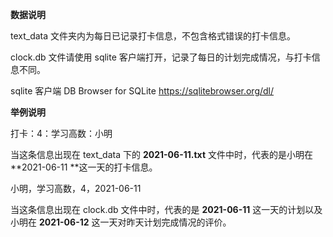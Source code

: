 **数据说明**

text_data 文件夹内为每日已记录打卡信息，不包含格式错误的打卡信息。

clock.db 文件请使用 sqlite 客户端打开，记录了每日的计划完成情况，与打卡信息不同。

sqlite 客户端 DB Browser for SQLite https://sqlitebrowser.org/dl/

**举例说明**

打卡：4：学习高数：小明

当这条信息出现在 text_data 下的 **2021-06-11.txt** 文件中时，代表的是小明在 **2021-06-11 **这一天的打卡信息。

小明，学习高数，4，2021-06-11

当这条信息出现在 clock.db 文件中时，代表的是 **2021-06-11** 这一天的计划以及小明在 **2021-06-12** 这一天对昨天计划完成情况的评价。

